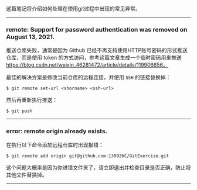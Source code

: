 这篇笔记将介绍如何处理在使用git过程中出现的常见异常。

---
### remote: Support for password authentication was removed on August 13, 2021.

推送仓库失败，通常是因为 Github 已经不再支持使用HTTP账号密码的形式推送仓库，而是使用 token 的方式访问，参考这篇文章生成一个临时密码用来推送 https://blog.csdn.net/weixin_46281472/article/details/119906656。

最佳的解决方案是修改当前仓库的远程连接，并使用 `SSH` 的链接替换掉：
```shell
$ git remote set-url <shorname> <ssh-url>
```

然后再重新执行推送：
```shell
$ git push
```

---
### error: remote origin already exists.

在执行以下命令添加远程仓库时出现报错：
```shell
$ git remote add origin git@github.com:130926C/GitExercise.git
```

这个问题大概率是因为你进错文件夹了，请立即退出并检查目录是否正确，防止将其他文件替换掉。

---
